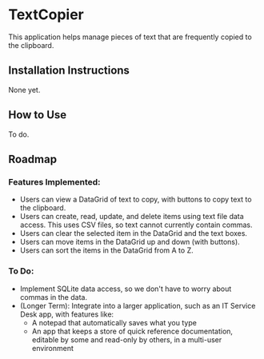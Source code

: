 # TextCopier
This application helps manage pieces of text that are frequently copied to the clipboard.

## Installation Instructions
None yet.

## How to Use
To do.

## Roadmap
### Features Implemented:
* Users can view a DataGrid of text to copy, with buttons to copy text to the clipboard.
* Users can create, read, update, and delete items using text file data access. This uses CSV files, so text cannot currently contain commas.
* Users can clear the selected item in the DataGrid and the text boxes.
* Users can move items in the DataGrid up and down (with buttons).
* Users can sort the items in the DataGrid from A to Z.

### To Do:
* Implement SQLite data access, so we don't have to worry about commas in the data.
* (Longer Term): Integrate into a larger application, such as an IT Service Desk app, with features like:
    * A notepad that automatically saves what you type
    * An app that keeps a store of quick reference documentation, editable by some and read-only by others, in a multi-user environment
